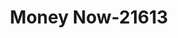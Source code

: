 ---
f_zip-code: 39817
f_state-code: GA
title: Money Now-21613
f_phone: 229-246-9454
f_city-only: Bainbridge
f_address: 1009 Dothan Rd Bainbridge
f_location-unique-id: '21613'
slug: money-now-21613
updated-on: '2024-05-30T13:46:58.046Z'
created-on: '2024-05-30T13:36:59.803Z'
published-on: '2024-05-30T13:54:32.469Z'
f_city-state: cms/city/bainbridge-ga.md
f_company: cms/company/money-now.md
f_state: cms/state/georgia.md
layout: '[payday-loan].html'
tags: payday-loan
---